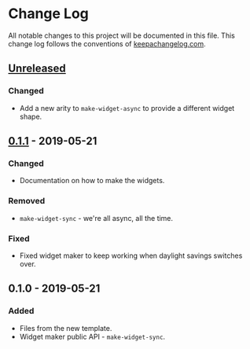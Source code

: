 # Change Log
All notable changes to this project will be documented in this file. This change log follows the conventions of [keepachangelog.com](http://keepachangelog.com/).

## [Unreleased]
### Changed
- Add a new arity to `make-widget-async` to provide a different widget shape.

## [0.1.1] - 2019-05-21
### Changed
- Documentation on how to make the widgets.

### Removed
- `make-widget-sync` - we're all async, all the time.

### Fixed
- Fixed widget maker to keep working when daylight savings switches over.

## 0.1.0 - 2019-05-21
### Added
- Files from the new template.
- Widget maker public API - `make-widget-sync`.

[Unreleased]: https://github.com/your-name/mtg-proxy-filter-clj/compare/0.1.1...HEAD
[0.1.1]: https://github.com/your-name/mtg-proxy-filter-clj/compare/0.1.0...0.1.1
